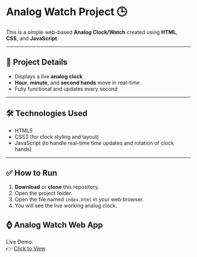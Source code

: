 # Analog Watch Project 🕒

This is a simple web-based **Analog Clock/Watch** created using **HTML**, **CSS**, and **JavaScript**.

---

## 📂 Project Details
- Displays a live **analog clock**
- **Hour**, **minute**, and **second hands** move in real-time
- Fully functional and updates every second

---

## 🛠️ Technologies Used
- HTML5
- CSS3 (for clock styling and layout)
- JavaScript (to handle real-time time updates and rotation of clock hands)

---

## ✅ How to Run

1. **Download** or **clone** this repository.
2. Open the project folder.
3. Open the file named `index.html` in your web browser.
4. You will see the live working analog clock.

## ⌚ Analog Watch Web App

Live Demo:  
👉 [Click to View](https://Kritika-Maheshwari08.github.io/analog-watch-project/)
